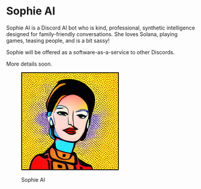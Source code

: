 # Sophie AI

Sophie AI is a Discord AI bot who is kind, professional, synthetic intelligence designed for family-friendly conversations. She loves Solana, playing games, teasing people, and is a bit sassy!

Sophie will be offered as a software-as-a-service to other Discords.

More details soon.

<figure><img src="../.gitbook/assets/sophie_ai_pfp.png" alt=""><figcaption><p>Sophie AI</p></figcaption></figure>
